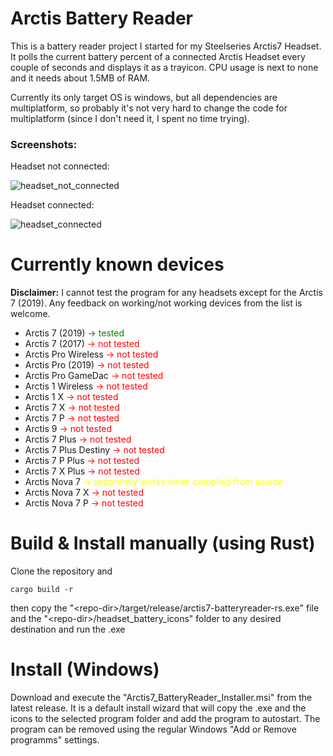 # Arctis Battery Reader
This is a battery reader project I started for my Steelseries Arctis7 Headset.
It polls the current battery percent of a connected Arctis Headset every couple of seconds and displays it as a trayicon.
CPU usage is next to none and it needs about 1.5MB of RAM.

Currently its only target OS is windows, but all dependencies are multiplatform, so probably it's not very hard to change the code for multiplatform (since I don't need it, I spent no time trying).

### Screenshots:
Headset not connected:

![headset_not_connected](https://github.com/crazyklatsch/Arctis7_BatteryReader_rs/assets/70517887/b77cba29-4d25-4492-9e2c-44be4aa3acb1)

Headset connected:

![headset_connected](https://github.com/crazyklatsch/Arctis7_BatteryReader_rs/assets/70517887/0aedb6ad-1b7e-4334-b11a-31faa6717689)

# Currently known devices

**Disclaimer:**
I cannot test the program for any headsets except for the Arctis 7 (2019). Any feedback on working/not working devices from the list is welcome.

- Arctis 7 (2019) <span style="color:green"> -> tested</span>
- Arctis 7 (2017) <span style="color:red">  -> not tested</span>
- Arctis Pro Wireless <span style="color:red">  -> not tested</span>
- Arctis Pro (2019) <span style="color:red">  -> not tested</span>
- Arctis Pro GameDac <span style="color:red">  -> not tested</span>
- Arctis 1 Wireless <span style="color:red">  -> not tested</span>
- Arctis 1 X <span style="color:red">  -> not tested</span>
- Arctis 7 X <span style="color:red">  -> not tested</span>
- Arctis 7 P <span style="color:red">  -> not tested</span>
- Arctis 9 <span style="color:red">  -> not tested</span>
- Arctis 7 Plus <span style="color:red">  -> not tested</span>
- Arctis 7 Plus Destiny <span style="color:red">  -> not tested</span>
- Arctis 7 P Plus <span style="color:red">  -> not tested</span>
- Arctis 7 X Plus <span style="color:red">  -> not tested</span>
- Arctis Nova 7 <span style="color:yellow">  -> apparently works when compiled from source</span>
- Arctis Nova 7 X <span style="color:red">  -> not tested</span>
- Arctis Nova 7 P <span style="color:red">  -> not tested</span>

# Build & Install manually (using Rust)
Clone the repository and 
```
cargo build -r
```
then copy the "\<repo-dir\>/target/release/arctis7-batteryreader-rs.exe" file and the "\<repo-dir\>/headset_battery_icons" folder to any desired destination and run the .exe

# Install (Windows)
Download and execute the "Arctis7_BatteryReader_Installer.msi" from the latest release.
It is a default install wizard that will copy the .exe and the icons to the selected program folder and add the program to autostart. The program can be removed using the regular Windows "Add or Remove programms" settings.
